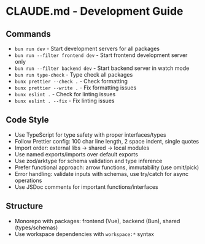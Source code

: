 # CLAUDE.md - Development Guide

## Commands
- `bun run dev` - Start development servers for all packages
- `bun run --filter frontend dev` - Start frontend development server only
- `bun run --filter backend dev` - Start backend server in watch mode
- `bun run type-check` - Type check all packages
- `bunx prettier --check .` - Check formatting
- `bunx prettier --write .` - Fix formatting issues
- `bunx eslint .` - Check for linting issues
- `bunx eslint . --fix` - Fix linting issues

## Code Style
- Use TypeScript for type safety with proper interfaces/types
- Follow Prettier config: 100 char line length, 2 space indent, single quotes
- Import order: external libs → shared → local modules
- Use named exports/imports over default exports
- Use zod/arktype for schema validation and type inference
- Prefer functional approach: arrow functions, immutability (use omit/pick)
- Error handling: validate inputs with schemas, use try/catch for async operations
- Use JSDoc comments for important functions/interfaces

## Structure
- Monorepo with packages: frontend (Vue), backend (Bun), shared (types/schemas)
- Use workspace dependencies with `workspace:*` syntax